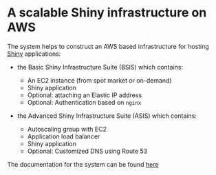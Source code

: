 # A scalable Shiny infrastructure on AWS

The system helps to construct an AWS based infrastructure for hosting [Shiny](https://shiny.rstudio.com/) applications:
- the Basic Shiny Infrastructure Suite (BSIS) which contains:
   - An EC2 instance (from spot market or on-demand)
   - Shiny application
   - Optional: attaching an Elastic IP address
   - Optional: Authentication based on `nginx`

- the Advanced Shiny Infrastructure Suite (ASIS) which contains:
   - Autoscaling group with EC2
   - Application load balancer
   - Shiny application
   - Optional: Customized DNS using Route 53

The documentation for the system can be found [here](shiny-aws-doc.rtfd.io)